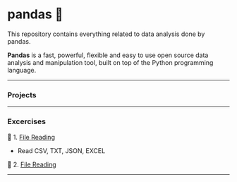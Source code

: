 # pandas :panda_face:

This repository contains everything related to data analysis done by pandas.

**Pandas** is a fast, powerful, flexible and easy to use open source data analysis and manipulation tool, built on top of the Python programming language. 

------------------------------------------

### Projects

------------------------------------------

### Excercises

:round_pushpin: 1. [File Reading](https://github.com/hashinil/python_pandas/blob/main/Pandas_read.ipynb)

  - Read CSV, TXT, JSON, EXCEL

:round_pushpin: 2. [File Reading]()

------------------------------------------
